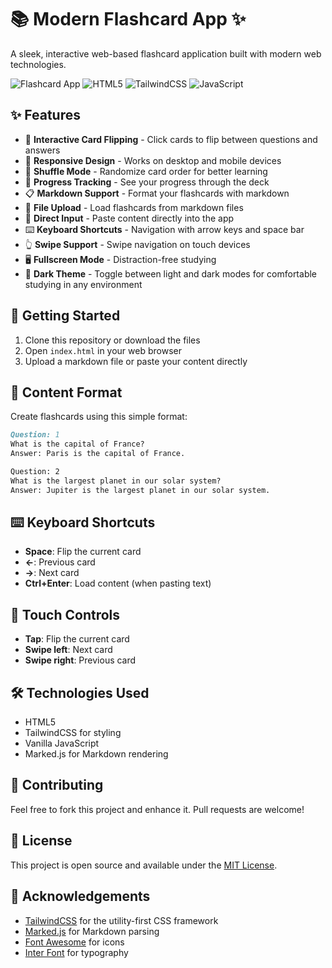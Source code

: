 # 📚 Modern Flashcard App ✨

A sleek, interactive web-based flashcard application built with modern web technologies.

![Flashcard App](https://img.shields.io/badge/App-Flashcards-blue) ![HTML5](https://img.shields.io/badge/HTML5-E34F26?style=flat&logo=html5&logoColor=white) ![TailwindCSS](https://img.shields.io/badge/Tailwind_CSS-38B2AC?style=flat&logo=tailwind-css&logoColor=white) ![JavaScript](https://img.shields.io/badge/JavaScript-F7DF1E?style=flat&logo=javascript&logoColor=black)

## ✨ Features

- 🔄 **Interactive Card Flipping** - Click cards to flip between questions and answers
- 📱 **Responsive Design** - Works on desktop and mobile devices
- 🔀 **Shuffle Mode** - Randomize card order for better learning
- 📏 **Progress Tracking** - See your progress through the deck
- 📋 **Markdown Support** - Format your flashcards with markdown
- 📂 **File Upload** - Load flashcards from markdown files
- 📝 **Direct Input** - Paste content directly into the app
- ⌨️ **Keyboard Shortcuts** - Navigation with arrow keys and space bar
- 👆 **Swipe Support** - Swipe navigation on touch devices
- 🖥️ **Fullscreen Mode** - Distraction-free studying
- 🌙 **Dark Theme** - Toggle between light and dark modes for comfortable studying in any environment

## 🚀 Getting Started

1. Clone this repository or download the files
2. Open `index.html` in your web browser
3. Upload a markdown file or paste your content directly

## 📝 Content Format

Create flashcards using this simple format:

```markdown
Question: 1
What is the capital of France?
Answer: Paris is the capital of France.

Question: 2
What is the largest planet in our solar system?
Answer: Jupiter is the largest planet in our solar system.
```

## ⌨️ Keyboard Shortcuts

- **Space**: Flip the current card
- **←**: Previous card
- **→**: Next card
- **Ctrl+Enter**: Load content (when pasting text)

## 📱 Touch Controls

- **Tap**: Flip the current card
- **Swipe left**: Next card
- **Swipe right**: Previous card

## 🛠️ Technologies Used

- HTML5
- TailwindCSS for styling
- Vanilla JavaScript
- Marked.js for Markdown rendering

## 🤝 Contributing

Feel free to fork this project and enhance it. Pull requests are welcome!

## 📄 License

This project is open source and available under the [MIT License](LICENSE).

## 🙏 Acknowledgements

- [TailwindCSS](https://tailwindcss.com/) for the utility-first CSS framework
- [Marked.js](https://marked.js.org/) for Markdown parsing
- [Font Awesome](https://fontawesome.com/) for icons
- [Inter Font](https://fonts.google.com/specimen/Inter) for typography
